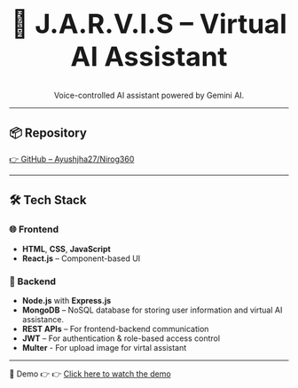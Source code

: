 <h1 align="center" style="font-size:3rem;"> 🤖 J.A.R.V.I.S – Virtual AI Assistant</h1>

<p align="center">
Voice-controlled AI assistant powered by Gemini AI.
</p>

---

## 📦 Repository

[👉 GitHub – Ayushjha27/Nirog360]((https://github.com/shrutisahu16/AI-assistant.git))

---

## 🛠️ Tech Stack

### 🌐 Frontend
- **HTML**, **CSS**, **JavaScript**
- **React.js** – Component-based UI


### 🔧 Backend
- **Node.js** with **Express.js**
- **MongoDB** – NoSQL database for storing user information and virtual AI assistance.
- **REST APIs** – For frontend-backend communication
- **JWT** – For authentication & role-based access control
- **Multer** - For upload image for virtal assistant

---
🎥 Demo
👉 👉 [Click here to watch the demo](https://virtual-assistant-frontend-5bqi.onrender.com/)
